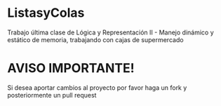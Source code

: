 # ListasyColas
Trabajo última clase de Lógica y Representación II - Manejo dinámico y estático de memoria, trabajando con cajas de supermercado

# AVISO IMPORTANTE!
Si desea aportar cambios al proyecto por favor haga un fork y posteriormente un pull request